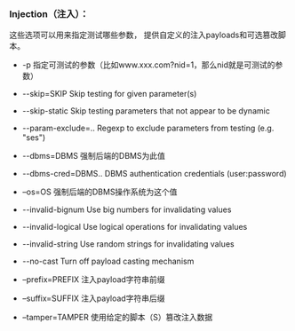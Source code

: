 ### Injection（注入）：

这些选项可以用来指定测试哪些参数， 提供自定义的注入payloads和可选篡改脚本。

* -p 指定可测试的参数（比如www.xxx.com?nid=1，那么nid就是可测试的参数）
* --skip=SKIP Skip testing for given parameter\(s\)
* --skip-static Skip testing parameters that not appear to be dynamic
* --param-exclude=.. Regexp to exclude parameters from testing \(e.g. "ses"\)
* --dbms=DBMS 强制后端的DBMS为此值
* --dbms-cred=DBMS.. DBMS authentication credentials \(user:password\)
* –os=OS 强制后端的DBMS操作系统为这个值

* --invalid-bignum Use big numbers for invalidating values

* --invalid-logical Use logical operations for invalidating values

* --invalid-string Use random strings for invalidating values

* --no-cast Turn off payload casting mechanism

* –prefix=PREFIX 注入payload字符串前缀

* –suffix=SUFFIX 注入payload字符串后缀

* –tamper=TAMPER 使用给定的脚本（S）篡改注入数据




